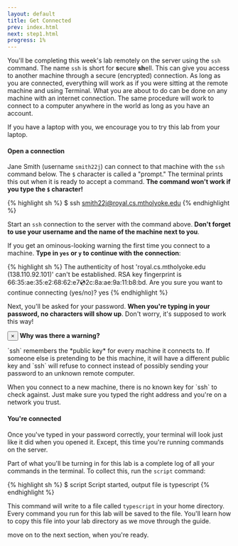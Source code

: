 ```yaml
---
layout: default
title: Get Connected
prev: index.html
next: step1.html
progress: 1%
---
```


You'll be completing this week's lab remotely on the server using the `ssh` command. The name `ssh` is short for **s**ecure **sh**ell. This can give you access to another machine through a secure (encrypted) connection. As long as you are connected, everything will work as if you were sitting at the remote machine and using Terminal. What you are about to do can be done on any machine with an internet connection. The same procedure will work to connect to a computer anywhere in the world as long as you have an account.

If you have a laptop with you, we encourage you to try this lab from your laptop. 


#### Open a connection

Jane Smith (username `smith22j`) can connect to that machine with the `ssh` command below. The `$` character is called a "prompt." The terminal prints this out when it is ready to accept a command. **The command won't work if you type the `$` character!**

{% highlight sh %}
$ ssh smith22j@royal.cs.mtholyoke.edu
{% endhighlight %} 

Start an `ssh` connection to the server with the command above. **Don't forget to use your username and the name of the machine next to you**.

If you get an ominous-looking warning the first time you connect to a machine. **Type in `yes` or `y` to continue with the connection**:

{% highlight sh %}
The authenticity of host 'royal.cs.mtholyoke.edu (138.110.92.101)' can't be established.
RSA key fingerprint is 66:35:ae:35:e2:68:62:e7:cd:2c:8a:ae:9a:11:b8:bd.
Are you sure you want to continue connecting (yes/no)? yes
{% endhighlight %}

Next, you'll be asked for your password. **When you're typing in your password, no characters will show up**. Don't worry, it's supposed to work this way!

  <div class="alert alert-dismissable alert-success">
    <button type="button" class="close" data-dismiss="alert">×</button>
    <strong>Why was there a warning?</strong>
    <p>
      `ssh` remembers the *public key* for every machine it connects to. If
      someone else is pretending to be this machine, it will have a different
      public key and `ssh` will refuse to connect instead of possibly sending
      your password to an unknown remote computer.
    </p>
    <p>
      When you connect to a new machine, there is no known key for `ssh` to
      check against. Just make sure you typed the right address and you're on a
      network you trust.
    </p> 
  </div>

#### You're connected

Once you've typed in your password correctly, your terminal will look just like it did when you opened it. Except, this time you're running commands on the server.

Part of what you'll be turning in for this lab is a complete log of all your commands in the terminal. To collect this, run the `script` command:

{% highlight sh %}
$ script
Script started, output file is typescript
{% endhighlight %}

This command will write to a file called `typescript` in your home directory. Every command you run for this lab will be saved to the file. You'll learn how to copy this file into your lab directory as we move through the guide.

move on to the next section, when you're ready.

